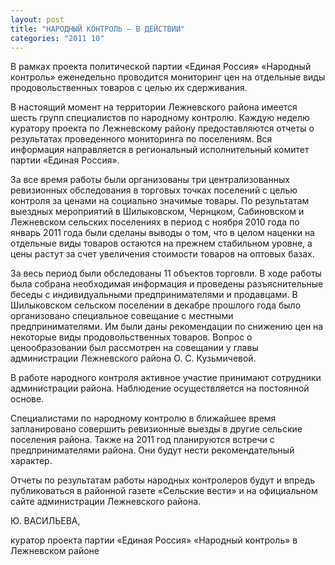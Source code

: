 ```yaml
---
layout: post
title: "НАРОДНЫЙ КОНТРОЛЬ – В ДЕЙСТВИИ"
categories: "2011 10"
---
```


В рамках проекта политической партии «Единая Россия» «Народный контроль» еженедельно проводится мониторинг цен на отдельные виды продовольственных товаров с целью их сдерживания.

В настоящий момент на территории  Лежневского района имеется шесть групп специалистов по народному контролю.  Каждую неделю куратору проекта по Лежневскому району предоставляются отчеты о  результатах проведенного мониторинга по поселениям. Вся информация направляется  в региональный исполнительный комитет партии «Единая Россия».

За все время работы были организованы  три централизованных ревизионных обследования в торговых точках поселений с  целью контроля за ценами на социально значимые товары. По результатам выездных  мероприятий в Шилыковском, Чернцком, Сабиновском и Лежневском сельских  поселениях в период с ноября 2010 года по январь 2011 года были сделаны выводы  о том, что в целом наценки на отдельные виды товаров остаются на прежнем  стабильном уровне, а цены растут за счет увеличения стоимости товаров на  оптовых базах.

За весь период были обследованы 11  объектов торговли. В ходе работы была собрана необходимая информация и  проведены разъяснительные беседы с индивидуальными предпринимателями и продавцами.  В Шилыковском сельском поселении в декабре прошлого года было организовано  специальное совещание с местными предпринимателями. Им были даны рекомендации  по снижению цен на некоторые виды продовольственных товаров. Вопрос о  ценообразовании был рассмотрен на совещании у главы администрации Лежневского  района О. С. Кузьмичевой.

В работе народного контроля активное  участие принимают сотрудники администрации района. Наблюдение осуществляется на  постоянной основе.

Специалистами по народному контролю в  ближайшее время запланировано совершить ревизионные выезды в другие сельские  поселения района. Также на 2011 год планируются встречи с предпринимателями  района. Они будут нести рекомендательный характер.

Отчеты по результатам работы народных  контролеров будут и впредь публиковаться в районной газете «Сельские вести» и  на официальном сайте администрации Лежневского района.



Ю. ВАСИЛЬЕВА,

куратор проекта партии «Единая Россия»  «Народный контроль» в Лежневском районе


